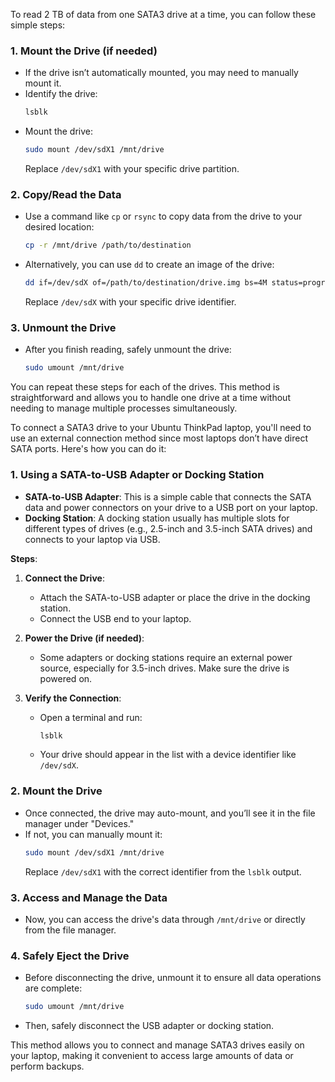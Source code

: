 To read 2 TB of data from one SATA3 drive at a time, you can follow these simple steps:

### 1. **Mount the Drive (if needed)**
   - If the drive isn’t automatically mounted, you may need to manually mount it.
   - Identify the drive:
     ```bash
     lsblk
     ```
   - Mount the drive:
     ```bash
     sudo mount /dev/sdX1 /mnt/drive
     ```
     Replace `/dev/sdX1` with your specific drive partition.

### 2. **Copy/Read the Data**
   - Use a command like `cp` or `rsync` to copy data from the drive to your desired location:
     ```bash
     cp -r /mnt/drive /path/to/destination
     ```
   - Alternatively, you can use `dd` to create an image of the drive:
     ```bash
     dd if=/dev/sdX of=/path/to/destination/drive.img bs=4M status=progress
     ```
     Replace `/dev/sdX` with your specific drive identifier.

### 3. **Unmount the Drive**
   - After you finish reading, safely unmount the drive:
     ```bash
     sudo umount /mnt/drive
     ```

You can repeat these steps for each of the drives. This method is straightforward and allows you to handle one drive at a time without needing to manage multiple processes simultaneously.

To connect a SATA3 drive to your Ubuntu ThinkPad laptop, you'll need to use an external connection method since most laptops don’t have direct SATA ports. Here's how you can do it:

### 1. **Using a SATA-to-USB Adapter or Docking Station**
   - **SATA-to-USB Adapter**: This is a simple cable that connects the SATA data and power connectors on your drive to a USB port on your laptop. 
   - **Docking Station**: A docking station usually has multiple slots for different types of drives (e.g., 2.5-inch and 3.5-inch SATA drives) and connects to your laptop via USB.

   **Steps**:
   1. **Connect the Drive**: 
      - Attach the SATA-to-USB adapter or place the drive in the docking station.
      - Connect the USB end to your laptop.

   2. **Power the Drive (if needed)**: 
      - Some adapters or docking stations require an external power source, especially for 3.5-inch drives. Make sure the drive is powered on.

   3. **Verify the Connection**:
      - Open a terminal and run:
        ```bash
        lsblk
        ```
      - Your drive should appear in the list with a device identifier like `/dev/sdX`.

### 2. **Mount the Drive**
   - Once connected, the drive may auto-mount, and you’ll see it in the file manager under "Devices."
   - If not, you can manually mount it:
     ```bash
     sudo mount /dev/sdX1 /mnt/drive
     ```
     Replace `/dev/sdX1` with the correct identifier from the `lsblk` output.

### 3. **Access and Manage the Data**
   - Now, you can access the drive's data through `/mnt/drive` or directly from the file manager.

### 4. **Safely Eject the Drive**
   - Before disconnecting the drive, unmount it to ensure all data operations are complete:
     ```bash
     sudo umount /mnt/drive
     ```
   - Then, safely disconnect the USB adapter or docking station.

This method allows you to connect and manage SATA3 drives easily on your laptop, making it convenient to access large amounts of data or perform backups.

